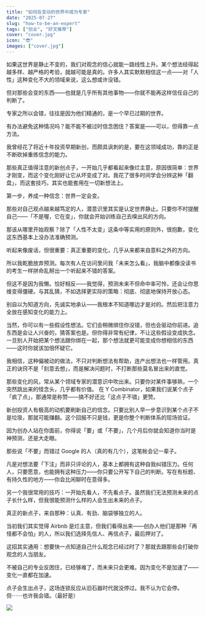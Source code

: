 ```yaml
---
title: "如何在变动的世界中成为专家"
date: "2025-07-27"
slug: "how-to-be-an-expert"
tags: ["创业", "好文推荐"]
cover: "cover.jpg"
icon: "😎"
images: ["cover.jpg"]
---
```

如果这世界是静止不变的，我们对观念的信心就能一路线性上升。某个想法经得起越多样、越严格的考验，就越可能是真的。许多人其实默默相信这一点——对「人性」这种变化不大的领域来说，这么想或许没错。



但对那些会变的东西——也就是几乎所有其他事物——你就不能再这样信任自己的判断了。



专家之所以会错，往往是因为他们精通的，是一个早已过期的世界。



有办法避免这种情况吗？能不能不被过时信念困住？答案是——可以，但得靠一点方法。



我曾经花了将近十年投资早期新创，而颇具讽刺的是，要在这领域成功，靠的正是不断砍掉重练信念的能力。



那些真正值得注意的新创点子，一开始几乎都看起来像烂主意，原因很简单：世界才刚变，而这个变化刚好让它从坏变成了对。我花了很多时间学会分辨这种「翻盘」，而这套技巧，其实也能套用在一切新想法上。



第一步，养成一种信念：世界一定会变。



那些对自己观点越来越笃定的人，潜意识里其实是认定世界静止。只要你不时提醒自己——「不是喔，它在变」，你就会开始训练自己去嗅出风的方向。



那该从哪里开始观察？除了「人性不太变」这条中等实用的原则外，很抱歉，变化这东西基本上没办法准确预测。



听起来像废话，但很重要：真正重要的变化，几乎从来都来自意料之外的方向。



所以我乾脆放弃预测。每次有人在访问里问我「未来怎么看」，我脑中都像没读书的考生一样拼命乱掰出一个听起来不错的答案。



但这不是因为我懒。恰好相反——我觉得，预测未来不但命中率可怜，还会让你思维变得僵硬。与其乱猜，不如选择更实际的策略：彻底、彻底地保持开放心态。



别自以为知道方向，先诚实地承认——我根本不知道哪边才是对的。然后把注意力全放在感知变化的能力上。



当然，你可以有一些假设性想法。它们会稍微绑住你没错，但也会驱动你前进。追东西是会让人兴奋的，猜答案也是。但你得非常有纪律，不让这些假设变成执念。
一旦别人开始把某个想法跟你绑在一起，那个想法就更可能变成你想相信的东西——这时你就该加倍怀疑它。



我相信，这种偏被动的做法，不只对判断想法有帮助，连产出想法也一样管用。真正的诀窍不是「刻意去想」，而是解决问题时，不打断那些莫名冒出来的直觉。



那些变化的风，常从某个领域专家的潜意识中吹出来。只要你对某件事够熟，一个突然跳出来的怪念头，几乎都有价值。
在 Y Combinator，如果我们说某个点子「疯了点」，那通常是称赞——搞不好还比「这点子不错」更赞。



新创投资人有极高的动机要刷新自己的信念。只要比别人早一步意识到某个点子不是垃圾，那就可能赚翻。这个回报不只是钱，更是你整个判断体系的现场验证。



因为创办人站在你面前，你得说「要」或「不要」，几个月后你就会知道你当时是神预测，还是大走眼。



那些说「不要」而错过 Google 的人（真的有几个），这笔帐会记一辈子。



凡是对想法要「下注」而非只评论的人，基本上都拥有这种自我纠错压力。任何人，只要愿意，也能拥有这种压力——你只要公开写下自己的判断。写在有标题、有持久性的地方——你会比闲聊时在意得多。



另一个我很常用的技巧：一开始先看人，不先看点子。虽然我们无法预测未来的点子长什么样，但我很能预测什么样的人会生出未来的点子。



真正的新点子，来自那种：认真、有劲、脑袋够独立的人。



当初我们其实觉得 Airbnb 是烂主意，但我们看得出来——创办人他们是那种「再怪都不会怕」的人，所以我们选择先信人、再信点子，最后押对了。



这招其实通用：想要快一点知道自己什么观念已经过时了？那就去跟那些会打破你观念的人当朋友。



不被自己的专业反困住，已经够难了，而未来只会更难。因为变化不是加速了——变化一直都在加速。



点子会生出点子，这场连锁反应从旧石器时代就没停过。我不认为它会停。
但⋯⋯也许我会错。（最好是）




![](https://prod-files-secure.s3.us-west-2.amazonaws.com/112d0858-5090-4d34-a606-b75eb8d65fd2/46476355-9cf3-4e99-9b7a-3531bc426380/1000202064.png?X-Amz-Algorithm=AWS4-HMAC-SHA256&X-Amz-Content-Sha256=UNSIGNED-PAYLOAD&X-Amz-Credential=ASIAZI2LB4665KBSTBCV%2F20250802%2Fus-west-2%2Fs3%2Faws4_request&X-Amz-Date=20250802T061911Z&X-Amz-Expires=3600&X-Amz-Security-Token=IQoJb3JpZ2luX2VjENb%2F%2F%2F%2F%2F%2F%2F%2F%2F%2FwEaCXVzLXdlc3QtMiJGMEQCIAvsEmoF9pzI%2BRWU1RPehmKLJYKfsYDB0qAj8ngr1jlUAiAXDxQpJdE7o88TVhW5ugoatKJCNTHM9T1cSH3AmNH27CqIBAj%2F%2F%2F%2F%2F%2F%2F%2F%2F%2F%2F8BEAAaDDYzNzQyMzE4MzgwNSIMVgbZUfsoUQw%2BcbXwKtwDF5VJGDq1HTCLAQgnxzxLDH9OJKUFfXQ3i3fPNncP1C%2BUT8uYEKiY9a%2BXvR0iRgI2K9eTQSp7S%2BInUZ%2BT%2F6v6abhftx5EM%2FYoOt1YYg4kR7OgT4ZElevvfa6%2FZHBHZYeShNWK2tY%2FKZFIa1fQQUSLMC0I%2BnHqXtLdDnzDPF5MePMChacbn1qeDbI8kFKmFSlFUiT714nuVt9PavGZuLR6dp3BKoRCdNUa5neec3p%2BzNHZ7PAddDVsGEFnJef%2FNH4My%2FSEvkZmHtIHvZRswZaLUuaK9bv1fNtCE2uVrFiXKMRZIAzU5Hrvb4BxdxOjM4hGrAFLbpajJ0IQxdLWoIv3jsFHw6QBNLnzxHZdNbHWp7%2FmUBpBDEN%2FpGo7OM6ce1fPGZ7f1YpSip1tekGD%2FDgr%2FQk24m2%2Fj9HzRyuYRmd3IuqntR0BNWNJ38wet0vFNlSJI9MtLiShVz5nkS%2BmdL1bSQKwB5dsQ0er%2FYyUj3OI%2FzOAWxvogDYkhiTHADVa2qh3leZCm5QwGr2y%2FsVGuVJ%2Bj%2F4wfOTOXOYExvzaier%2FZ7hxpk4kvJ46vo8iFlG6QWQeGRN3RLtZImgcDZUU6k2H%2Bl6cFhkLDZeswn6K5UskOefI9kOpsU2mjgRVGRUw9NS2xAY6pgG%2FxbITJHwoumDo%2Fgb4VncUMpxLBjL37gjDP7TZJJTRn5tMtyk253KVDx%2BHsGR5rTHcNBDGG%2FDb5jXin1LeUQJj%2FFWlLPiO%2Fjr1I3x53TQtZKjBxsnFcGiitgAMFoj7V7GTxk8orX%2B1OjXmx8hvea6tP4mdh81z9A43lbvrHEM3JRjRr%2F0P%2FadEe9%2B6Olgncqp5c94UWTwTJobBhPu2fghADA%2FZXfTU&X-Amz-Signature=81744ad7cac285b54b3e5353d14e8ca57b15e60df0fade51d8146006c357a3ec&X-Amz-SignedHeaders=host&x-amz-checksum-mode=ENABLED&x-id=GetObject)

